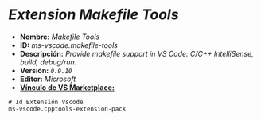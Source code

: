 <!-- Autor: Daniel Benjamin Perez Morales -->
<!-- GitHub: https://github.com/D4nitrix13 -->
<!-- GitLab: https://gitlab.com/D4nitrix13 -->
<!-- Correo electrónico: danielperezdev@proton.me -->

# ***Extension Makefile Tools***

- **Nombre:** *Makefile Tools*
- **ID:** *ms-vscode.makefile-tools*
- **Descripción:** *Provide makefile support in VS Code: C/C++ IntelliSense, build, debug/run.*
- **Versión:** *`0.9.10`*
- **Editor:** *Microsoft*
- **[Vínculo de VS Marketplace:](https://marketplace.visualstudio.com/items?itemName=ms-vscode.makefile-tools "https://marketplace.visualstudio.com/items?itemName=ms-vscode.makefile-tools")**

```plaintext
# Id Extensión Vscode
ms-vscode.cpptools-extension-pack
```
